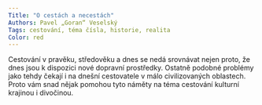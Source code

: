 ```yaml
---
Title: "O cestách a necestách"
Authors: Pavel „Goran“ Veselský
Tags: cestování, téma čísla, historie, realita
Color: red
---
```

Cestování v pravěku, středověku a dnes se nedá srovnávat nejen proto, že dnes jsou k dispozici nové dopravní prostředky. Ostatně podobné problémy jako tehdy čekají i na dnešní cestovatele v málo civilizovaných oblastech. Proto vám snad nějak pomohou tyto náměty na téma cestování kulturní krajinou i divočinou.
